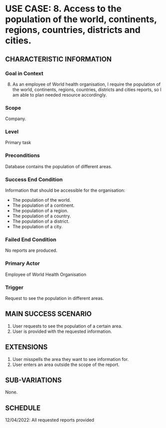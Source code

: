 # USE CASE: 8. Access to the population of the world, continents, regions, countries, districts and cities.

## CHARACTERISTIC INFORMATION

### Goal in Context

8. As an employee of World health organisation, I require the population of the world, continents, regions, countries, districts and cities reports, so I am able to plan needed resource accordingly.

### Scope

Company.

### Level

Primary task

### Preconditions

Database contains the population of different areas.

### Success End Condition

Information that should be accessible for the organisation:
- The population of the world.
- The population of a continent.
- The population of a region.
- The population of a country.
- The population of a district.
- The population of a city.

### Failed End Condition

No reports are produced.

### Primary Actor

Employee of World Health Organisation

### Trigger

Request to see the population in different areas.

## MAIN SUCCESS SCENARIO

1. User requests to see the population of a certain area.
2. User is provided with the requested information. 

## EXTENSIONS

1. User misspells the area they want to see information for.
2. User enters an area outside the scope of the report.

## SUB-VARIATIONS

None.

## SCHEDULE

12/04/2022: All requested reports provided 